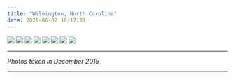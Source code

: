 ```yaml
---
title: "Wilmington, North Carolina"
date: 2020-06-02 18:17:31
---
```


<script>
;(function(){
    var head = document.getElementsByTagName('head')[0];
    var style = document.createElement('style');
    style.setAttribute('type', 'text/css');
    var css = /* css */`
        .post-content .post-image {
            max-width: 512px; 
            width: 100%; 
            margin: 100px auto; 
            border: 1px solid lightgrey; 
            border-radius: 1px;
        }   
    `
    if (style.styleSheet) {   
        // IE
        style.styleSheet.cssText = css;
    } else { 
        // the world
        style.appendChild(document.createTextNode(css));
    }
    head.appendChild(style);
})()
</script>

<img class="post-image" src="/img/wilmington/IMG_1300.jpeg" />
<img class="post-image" src="/img/wilmington/IMG_1377.jpeg" />
<img class="post-image" src="/img/wilmington/IMG_1367.jpeg" />
<img class="post-image" src="/img/wilmington/IMG_1358.jpeg" />
<img class="post-image" src="/img/wilmington/IMG_1372.jpeg" />
<img class="post-image" src="/img/wilmington/IMG_1289.jpeg" />
<img class="post-image" src="/img/wilmington/IMG_1299.jpeg" />
<img class="post-image" src="/img/wilmington/IMG_1325.jpeg" />

---

_Photos taken in December 2015_

---
